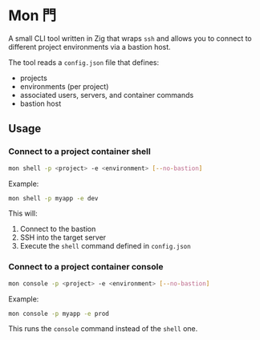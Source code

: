 # Mon 門 

A small CLI tool written in Zig that wraps `ssh` and allows you to connect to different project environments via a bastion host.

The tool reads a `config.json` file that defines:

* projects
* environments (per project)
* associated users, servers, and container commands
* bastion host 

## Usage

### Connect to a project container shell

```bash
mon shell -p <project> -e <environment> [--no-bastion]
```

Example:

```bash
mon shell -p myapp -e dev
```

This will:

1. Connect to the bastion
2. SSH into the target server
3. Execute the `shell` command defined in `config.json`


### Connect to a project container console

```bash
mon console -p <project> -e <environment> [--no-bastion]
```

Example:

```bash
mon console -p myapp -e prod
```

This runs the `console` command instead of the `shell` one.
